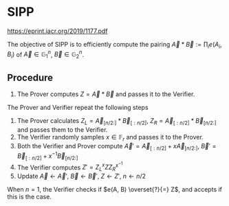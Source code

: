 # SIPP

https://eprint.iacr.org/2019/1177.pdf

The objective of SIPP is to efficiently compute the pairing $\vec{A}*\vec{B} := \prod_i e(A_i, B_i)$ of $\vec{A} \in \mathbb{G}_1^n$, $\vec{B} \in \mathbb{G}_2^n$.

## Procedure

1. The Prover computes $Z = \vec{A}*\vec{B}$ and passes it to the Verifier.

The Prover and Verifier repeat the following steps

1. The Prover calculates $Z_L = \vec{A}_{[n/2:]} * \vec{B}_{[:n/2]}$, $Z_R = \vec{A}_{[:n/2]} * \vec{B}_{[n/2:]}$ and passes them to the Verifier.
2. The Verifier randomly samples $x \in \mathbb{F}_r$ and passes it to the Prover.
3. Both the Verifier and Prover compute $\vec{A}' = \vec{A}_{[:n/2]} + x \vec{A}_{[n/2:]}$, $\vec{B}' = \vec{B}_{[:n/2]} + x^{-1} \vec{B}_{[n/2:]}$
4. The Verifier computes $Z' = Z_L^x Z Z_R^{x^{-1}}$
5. Update $\vec{A}\leftarrow \vec{A}'$, $\vec{B}\leftarrow \vec{B}'$, $Z \leftarrow Z'$, $n \leftarrow n/2$

When $n = 1$, the Verifier checks if $e(A, B) \overset{?}{=} Z$, and accepts if this is the case.
